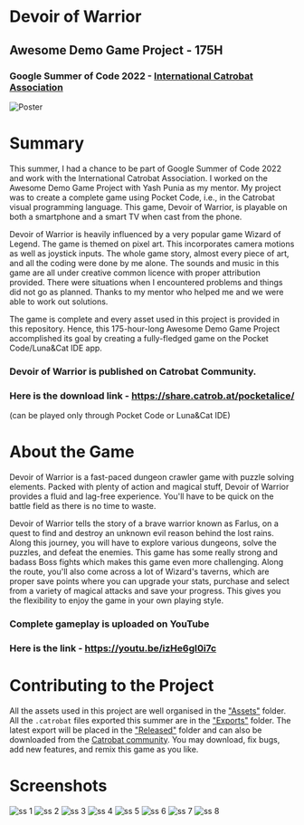 # Devoir of Warrior
## Awesome Demo Game Project - 175H
### Google Summer of Code 2022 - [International Catrobat Association](https://catrobat.org/)
![Poster](https://user-images.githubusercontent.com/81173749/188976618-cd363d57-26d5-4c78-9db9-e831183ed8a0.png)
# Summary
This summer, I had a chance to be part of Google Summer of Code 2022 and work with the International Catrobat Association. I worked on the Awesome Demo Game Project with Yash Punia as my mentor. My project was to create a complete game using Pocket Code, i.e., in the Catrobat visual programming language. This game, Devoir of Warrior, is playable on both a smartphone and a smart TV when cast from the phone.

Devoir of Warrior is heavily influenced by a very popular game Wizard of Legend. The game is themed on pixel art. This incorporates camera motions as well as joystick inputs. The whole game story, almost every piece of art, and all the coding were done by me alone. The sounds and music in this game are all under creative common licence with proper attribution provided. There were situations when I encountered problems and things did not go as planned. Thanks to my mentor who helped me and we were able to work out solutions.

The game is complete and every asset used in this project is provided in this repository. Hence, this 175-hour-long Awesome Demo Game Project accomplished its goal by creating a fully-fledged game on the Pocket Code/Luna&Cat IDE app.

### Devoir of Warrior is published on Catrobat Community.
### Here is the download link - https://share.catrob.at/pocketalice/
(can be played only through Pocket Code or Luna&Cat IDE)

# About the Game
Devoir of Warrior is a fast-paced dungeon crawler game with puzzle solving elements. Packed with plenty of action and magical stuff, Devoir of Warrior provides a fluid and lag-free experience. You'll have to be quick on the battle field as there is no time to waste.

Devoir of Warrior tells the story of a brave warrior known as Farlus, on a quest to find and destroy an unknown evil reason behind the lost rains. Along this journey, you will have to explore various dungeons, solve the puzzles, and defeat the enemies. This game has some really strong and badass Boss fights which makes this game even more challenging. Along the route, you'll also come across a lot of Wizard's taverns, which are proper save points where you can upgrade your stats, purchase and select from a variety of magical attacks and save your progress. This gives you the flexibility to enjoy the game in your own playing style.

### Complete gameplay is uploaded on YouTube
### Here is the link - https://youtu.be/izHe6gI0i7c

# Contributing to the Project
All the assets used in this project are well organised in the ["Assets"](https://github.com/yugalkishore59/Devoir_of_warrior/tree/main/Assets) folder. All the `.catrobat` files exported this summer are in the ["Exports"](https://github.com/yugalkishore59/Devoir_of_warrior/tree/main/Exports) folder. The latest export will be placed in the ["Released"](https://github.com/yugalkishore59/Devoir_of_warrior/tree/main/Released) folder and can also be downloaded from the [Catrobat community](https://share.catrob.at/pocketalice/). You may download, fix bugs, add new features, and remix this game as you like.

# Screenshots
![ss 1](https://user-images.githubusercontent.com/81173749/189192759-1d2b42b9-217d-4af7-b259-83c24f651e23.png)
![ss 2](https://user-images.githubusercontent.com/81173749/189192883-6ad60080-873f-402d-b1ac-35346774467f.png)
![ss 3](https://user-images.githubusercontent.com/81173749/189192898-48d8c368-aa7a-458e-980c-df1d247f7d1e.png)
![ss 4](https://user-images.githubusercontent.com/81173749/189192913-07b68e0d-7888-40c7-abce-87f1ebc77e96.png)
![ss 5](https://user-images.githubusercontent.com/81173749/189192930-632d1fbd-1c76-4b8a-a80a-5eabca86491d.png)
![ss 6](https://user-images.githubusercontent.com/81173749/189192934-58749eff-de01-4493-8dd0-9ba8936641b2.png)
![ss 7](https://user-images.githubusercontent.com/81173749/189192947-8f0613a1-81a2-4adb-a777-7453c3e5330e.png)
![ss 8](https://user-images.githubusercontent.com/81173749/189192952-c3153a8a-675d-40b8-8f9b-ba3c8ba37fab.png)

